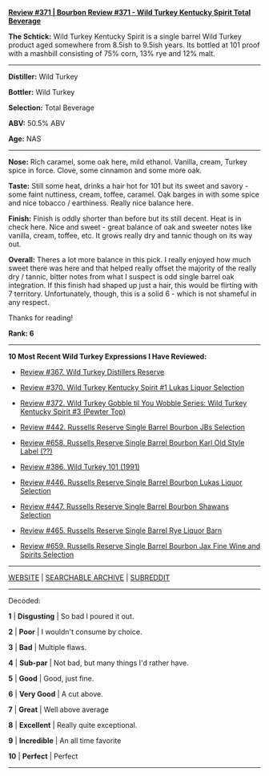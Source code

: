 
[**Review #371 | Bourbon Review #371 - Wild Turkey Kentucky Spirit Total Beverage**]( https://t8ke.review/review-371-wild-turkey-kentucky-spirit-total-beverage/)

**The Schtick:**  Wild Turkey Kentucky Spirit is a single barrel Wild Turkey product aged somewhere from 8.5ish to 9.5ish years. Its bottled at 101 proof with a mashbill consisting of 75% corn, 13% rye and 12% malt.

-----

**Distiller:** Wild Turkey

**Bottler:** Wild Turkey

**Selection:** Total Beverage

**ABV:** 50.5% ABV

**Age:** NAS 

-----

**Nose:**  Rich caramel, some oak here, mild ethanol. Vanilla, cream, Turkey spice in force. Clove, some cinnamon and some more oak.

**Taste:** Still some heat, drinks a hair hot for 101 but its sweet and savory - some faint nuttiness, cream, toffee, caramel. Oak barges in with some spice and nice tobacco / earthiness. Really nice balance here.

**Finish:** Finish is oddly shorter than before but its still decent. Heat is in check here. Nice and sweet - great balance of oak and sweeter notes like vanilla, cream, toffee, etc. It grows really dry and tannic though on its way out.

**Overall:** Theres a lot more balance in this pick. I really enjoyed how much sweet there was here and that helped really offset the majority of the really dry / tannic, bitter notes from what I suspect is odd single barrel oak integration. If this finish had shaped up just a hair, this would be flirting with 7 territory. Unfortunately, though, this is a solid 6 - which is not shameful in any respect.

Thanks for reading!

**Rank: 6**

----- 

**10 Most Recent Wild Turkey Expressions I Have Reviewed:** 

- [Review #367. Wild Turkey Distillers Reserve]( https://t8ke.review/review-367-wild-turkey-distillers-reserve-japan-export-13yr/) 

- [Review #370. Wild Turkey Kentucky Spirit #1 Lukas Liquor Selection]( https://t8ke.review/review-370-wild-turkey-kentucky-spirit-lukas-pick/) 

- [Review #372. Wild Turkey Gobble til You Wobble Series: Wild Turkey Kentucky Spirit #3 (Pewter Top)]( https://t8ke.review/review-372-wild-turkey-kentucky-spirit-pewter-top/) 

- [Review #442. Russells Reserve Single Barrel Bourbon JBs Selection]( https://t8ke.review/review-442-russells-reserve-single-barrel-bourbon-jbs/) 

- [Review #658. Russells Reserve Single Barrel Bourbon Karl Old Style Label (??)]( https://t8ke.review/review-658-russells-reserve-single-barrel-bourbon-karls-selection/) 

- [Review #386. Wild Turkey 101 (1991)]( https://t8ke.review/review-386-wild-turkey-8-101-1991/) 

- [Review #446. Russells Reserve Single Barrel Bourbon Lukas Liquor Selection]( https://t8ke.review/review-446-russells-reserve-single-barrel-bourbon-lukas-liquor-pick/) 

- [Review #447. Russells Reserve Single Barrel Bourbon Shawans Selection]( https://t8ke.review/review-447-russells-reserve-single-barrel-bourbon-shawans-pick/) 

- [Review #465. Russells Reserve Single Barrel Rye Liquor Barn]( https://t8ke.review/review-465-russells-reserve-single-barrel-rye-liquor-barn/) 

- [Review #659. Russells Reserve Single Barrel Bourbon Jax Fine Wine and Spirits Selection]( https://t8ke.review/review-659-russells-reserve-single-barrel-bourbon-jax-fine-wine-and-spirits-selection/) 

-----

[WEBSITE](https://t8ke.review) | [SEARCHABLE ARCHIVE](https://t8ke.review/review-archive/) | [SUBREDDIT](https://reddit.com/r/t8kereviews)

-----

Decoded:

**1** | **Disgusting** | So bad I poured it out.

**2** | **Poor** | I wouldn't consume by choice.

**3** | **Bad** | Multiple flaws.

**4** | **Sub-par** | Not bad, but many things I'd rather have.

**5** | **Good** | Good, just fine.

**6** | **Very Good** | A cut above.

**7** | **Great** | Well above average

**8** | **Excellent** | Really quite exceptional.

**9** | **Incredible** | An all time favorite

**10** | **Perfect** | Perfect

----

